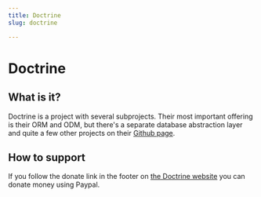 ```yaml
---
title: Doctrine
slug: doctrine

---
```


# Doctrine

## What is it?

Doctrine is a project with several subprojects. Their most important offering is their ORM and ODM, but there's a separate
database abstraction layer and quite a few other projects on their [Github page](https://github.com/doctrine). 

## How to support

If you follow the donate link in the footer on [the Doctrine website](http://www.doctrine-project.org/) you can donate money using Paypal.
